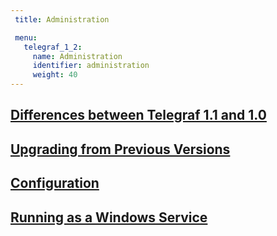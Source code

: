 ```yaml
---
 title: Administration

 menu:
   telegraf_1_2:
     name: Administration
     identifier: administration
     weight: 40
---
```


## [Differences between Telegraf 1.1 and 1.0](/telegraf/v1.2/administration/differences/)

## [Upgrading from Previous Versions](/telegraf/v1.2/administration/upgrading/)

## [Configuration](/telegraf/v1.2/administration/configuration/)

## [Running as a Windows Service](/telegraf/v1.2/administration/windows_service/)
